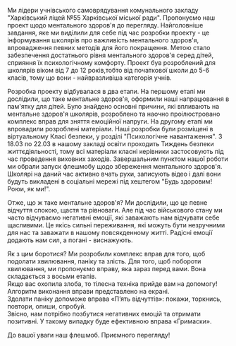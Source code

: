 Ми лідери учнівського самоврядування комунального закладу "Харківський ліцей №55 Харківської міської ради". Пропонуємо наш проект щодо ментального здоров'я до перегляду.
Найголовніше завдання, яке ми виділили для себе під час розробки проекту - це інформування школярів про важливість ментального здоров'я, впровадження певних методів для його покращення.
Метою стало забезпечення достатнього рівня ментального здоров'я серед дітей, сприяння їх психологічному комфорту.
Проект був розроблений для школярів віком від 7 до 12 років,тобто від початкової школи до 5-6 класів, тому що вони - найвразливіша категорія учнів.

Розробка проекту відбувалася в два етапи. На першому етапі ми дослідили, що таке ментальне здоров'я, оформили наші напрацювання в пам'ятку для дітей. Було знайдено основні причини, які впливають на ментальне здоров'я школярів, розроблено та наочно проілюстровано комплекс вправ для зняття емоційної напруги. 
На другому етапі ми впровадили розроблені матеріали. Наші розробки були розміщені в віртуальному Класі безпеки, у розділі "Психологічне навантаження". З 18.03 по 22.03 в нашому закладі освіти проходить Тиждень безпеки життєдіяльності, тому всі матеріали класні керівники застосовують під час проведення виховних заходів. Завершальним пунктом нашої роботи ми обрали запуск флешмобу щодо збереження ментального здоров'я. Школярі на даний час активно вчать рухи, записують відео і далі вони будуть викладені в соціальні мережі під хештегом "Будь здоровим! Роюи, як ми!".

Отже, що ж таке ментальне здоров'я? Ми дослідили, що це певне відчуття спокою, щастя та рівноваги.  Але під час військового стану ми часто відчуваємо негативні емоції, які заважають нам відчувати себе щасливими. Це якісь сильні переживання, які можуть бути незручними для нас та заважати в нашому повсякденному житті. Радісні емоції додають нам сил, а погані - виснажують. 

Як з цим боротися? Ми розробили комплекс вправ для того, щоб подолати хвилювання, паніку та злість. Для того, щоб побороти хвилювання, ми пропонуємо вправу, яка зараз перед вами. Вона складається з восьми етапів.  
Якщо вас охопила злоба, то тілесна техніка прийде вам на допомогу! Алгоритм виконання вправи представлено на екрані.  
Здолати паніку допоможе вправа «П’ять відчуттів»: покажи, торкнись, повтори, опиши, спробуй.  
Звісно, нам потрібно позбутися негативних емоцій та отримати позитивні. У такому випадку буде ефективною вправа «Гримаски».

До вашої уваги наш флешмоб. Приємного перегляду!
